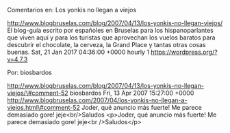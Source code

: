 Comentarios en: Los yonkis no llegan a viejos

http://www.blogbruselas.com/blog/2007/04/13/los-yonkis-no-llegan-viejos/
El blog-guía escrito por españoles en Bruselas para los hispanoparlantes
que viven aquí y para los turistas que aprovechan los vuelos baratos
para descubrir el chocolate, la cerveza, la Grand Place y tantas otras
cosas buenas. Sat, 21 Jan 2017 04:36:00 +0000 hourly 1
https://wordpress.org/?v=4.7.3

Por: biosbardos

http://www.blogbruselas.com/blog/2007/04/13/los-yonkis-no-llegan-viejos/\#comment-52
biosbardos Fri, 13 Apr 2007 15:27:00 +0000
http://www.blogbruselas.com/2007/04/los-yonkis-no-llegan-a-viejos.html\#comment-52
Joder, qué anuncio más fuerte! Me parece demasiado gore!
jeje&lt;br/&gt;Saludos \<p\>Joder, qué anuncio más fuerte! Me parece
demasiado gore! jeje\<br /\>Saludos\</p\>
